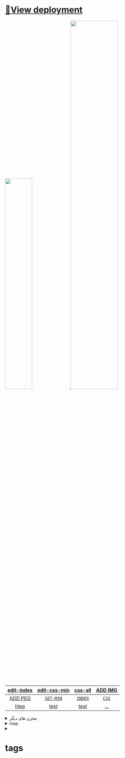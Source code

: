 # [🚀View deployment](https://panisa-cake.github.io/)

<a href="#">
<img width="42.2%" src="https://github-readme-stats.vercel.app/api/top-langs/?username=panisa-cake&&title_color=&icon_color=63a2ff&text_color=fff&bg_color=0A0A0A&hide=css#%2Chtml&layout=compact" />
<img width="55.8%" src="https://github-readme-stats.vercel.app/api?username=panisa-cake&&show_icons=true&title_color=&icon_color=63a2ff&text_color=ffffff&bg_color=0A0A0A&hide=contribs" />
</a>
<div align="rtl">
  
  
|[edit-index](https://github.com/panisa-cake/panisa-cake.github.io/edit/main/index.html)|[edit-css-min](https://github.com/panisa-cake/panisa-cake.github.io/edit/main/css/panisa.css)|[css-all](https://github.com/panisa-cake/panisa-cake.github.io/tree/main/css/)|[ADD IMG](https://github.com/panisa-cake/panisa-cake.github.io/upload/main/images)|
|:---:|:---:|:---:|:---:|
|[ADD PEG](https://github.com/panisa-cake/panisa-cake.github.io/new/main/p/)|[`SET-MIN`](set.html)|[`INDEX`](index.html)|[`CSS`](css/panisa.css)|
|[hlep]()|[text]()|[test]()|[...]()|

</div>
<!--<img width="40%" src="https://github-readme-stats.vercel.app/api/top-langs/?username=panisa-cake&title_color=79ff97&icon_color=63a2ff&text_color=fff&bg_color=151515&hide=css%2Chtml&layout=compact" /><img width="40%" src="https://github-readme-stats.vercel.app/api?username=panisa-cake&&show_icons=true&title_color=79ff97&icon_color=63a2ff&text_color=ffffff&bg_color=151515&hide=contribs" />-->

<details>
<summary> مخزن های دیگر</summary>
<a href="https://github.com/panisa-cake/">panisa-cake</a>
<br />
<a href="https://github.com/panisa-cake/panisa-cake/">panisa-cake-2</a>
<br />
<a href="https://github.com/panisa-cake/img">panisa-cake-img</a>
</details>
<details>
  <summary>map</summary>

```
panisa-cake.github.io/
├── css/
│   ├──
│   ├──
│   ├──
│   ├──
│   ├──
│   └──
├── js/
│   ├──
│   ├──
│   ├──
│   └──
└── fonts/
```
</details>
<details>
<summary><h1>tags</h1></summary>
<details>
<summary><h1><a href="https://github.com/panisa-cake/panisa-cake.github.io/tree/main/markdown" > OPEN </a>-markdown</h1></summary>
<h1><a href="README.md" > OPEN </a>README.md</h1>
<h1><a href="link_folder_font_icons.md" > OPEN </a>-link_folder_font_icons</h1>
<h1><a href="استایل عکس تمام صحفه.md" > OPEN </a>-استایل عکس تمام صحفه</h1>
<h1><a href="مرکز قراردادن.md" > OPEN </a>-مرکز قراردادن</h1>
</details>
</details>
